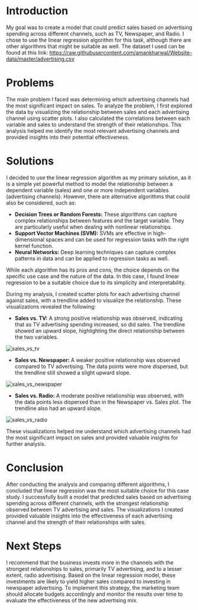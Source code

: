 # Introduction

My goal was to create a model that could predict sales based on advertising spending across different channels, such as TV, Newspaper, and Radio. I chose to use the linear regression algorithm for this task, although there are other algorithms that might be suitable as well. The dataset I used can be found at this link: https://raw.githubusercontent.com/amankharwal/Website-data/master/advertising.csv

# Problems

The main problem I faced was determining which advertising channels had the most significant impact on sales. To analyze the problem, I first explored the data by visualizing the relationship between sales and each advertising channel using scatter plots. I also calculated the correlations between each variable and sales to understand the strength of their relationships. This analysis helped me identify the most relevant advertising channels and provided insights into their potential effectiveness.

# Solutions

I decided to use the linear regression algorithm as my primary solution, as it is a simple yet powerful method to model the relationship between a dependent variable (sales) and one or more independent variables (advertising channels). However, there are alternative algorithms that could also be considered, such as:

- **Decision Trees or Random Forests:** These algorithms can capture complex relationships between features and the target variable. They are particularly useful when dealing with nonlinear relationships.
- **Support Vector Machines (SVM):** SVMs are effective in high-dimensional spaces and can be used for regression tasks with the right kernel function.
- **Neural Networks:** Deep learning techniques can capture complex patterns in data and can be applied to regression tasks as well.

While each algorithm has its pros and cons, the choice depends on the specific use case and the nature of the data. In this case, I found linear regression to be a suitable choice due to its simplicity and interpretability.

During my analysis, I created scatter plots for each advertising channel against sales, with a trendline added to visualize the relationship. These visualizations revealed the following:

- **Sales vs. TV:** A strong positive relationship was observed, indicating that as TV advertising spending increased, so did sales. The trendline showed an upward slope, highlighting the direct relationship between the two variables.

![sales_vs_tv](https://user-images.githubusercontent.com/115745200/234044258-f68618ce-ac63-4220-bd0f-282ba9dfdd86.png)

- **Sales vs. Newspaper:** A weaker positive relationship was observed compared to TV advertising. The data points were more dispersed, but the trendline still showed a slight upward slope.

![sales_vs_newspaper](https://user-images.githubusercontent.com/115745200/234045487-25ce93c2-1e44-45e2-ab91-b3ccfad44548.png)

- **Sales vs. Radio:** A moderate positive relationship was observed, with the data points less dispersed than in the Newspaper vs. Sales plot. The trendline also had an upward slope.

![sales_vs_radio](https://user-images.githubusercontent.com/115745200/234045757-f306fc74-fe41-4474-9c08-581be02ced96.png)

These visualizations helped me understand which advertising channels had the most significant impact on sales and provided valuable insights for further analysis.

# Conclusion

After conducting the analysis and comparing different algorithms, I concluded that linear regression was the most suitable choice for this case study. I successfully built a model that predicted sales based on advertising spending across different channels, with the strongest relationship observed between TV advertising and sales. The visualizations I created provided valuable insights into the effectiveness of each advertising channel and the strength of their relationships with sales.

# Next Steps

I recommend that the business invests more in the channels with the strongest relationships to sales, primarily TV advertising, and to a lesser extent, radio advertising. Based on the linear regression model, these investments are likely to yield higher sales compared to investing in newspaper advertising. To implement this strategy, the marketing team should allocate budgets accordingly and monitor the results over time to evaluate the effectiveness of the new advertising mix.
